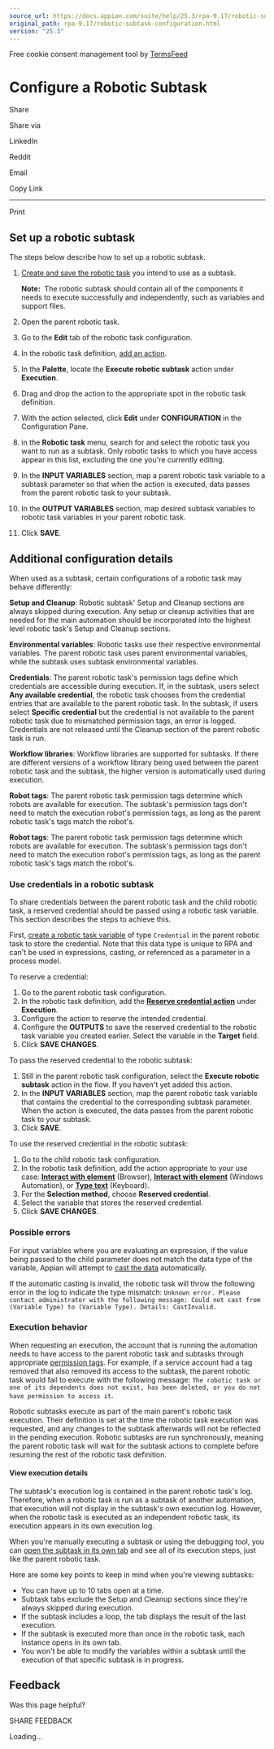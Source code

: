 ```yaml
---
source_url: https://docs.appian.com/suite/help/25.3/rpa-9.17/robotic-subtask-configuration.html
original_path: rpa-9.17/robotic-subtask-configuration.html
version: "25.3"
---
```


Free cookie consent management tool by [TermsFeed](https://www.termsfeed.com/)

# Configure a Robotic Subtask

Share

Share via

LinkedIn

Reddit

Email

Copy Link

* * *

Print

## Set up a robotic subtask

The steps below describe how to set up a robotic subtask.

1.  [Create and save the robotic task](robotic-task-creation.html) you intend to use as a subtask.

    **Note:**  The robotic subtask should contain all of the components it needs to execute successfully and independently, such as variables and support files.

2.  Open the parent robotic task.
3.  Go to the **Edit** tab of the robotic task configuration.
4.  In the robotic task definition, [add an action](robotic-task-definition.html#1-palette).
5.  In the **Palette**, locate the **Execute robotic subtask** action under **Execution**.
6.  Drag and drop the action to the appropriate spot in the robotic task definition.
7.  With the action selected, click **Edit** under **CONFIGURATION** in the Configuration Pane.
8.  in the **Robotic task** menu, search for and select the robotic task you want to run as a subtask. Only robotic tasks to which you have access appear in this list, excluding the one you're currently editing.
9.  In the **INPUT VARIABLES** section, map a parent robotic task variable to a subtask parameter so that when the action is executed, data passes from the parent robotic task to your subtask.
10.  In the **OUTPUT VARIABLES** section, map desired subtask variables to robotic task variables in your parent robotic task.
11.  Click **SAVE**.

## Additional configuration details

When used as a subtask, certain configurations of a robotic task may behave differently:

**Setup and Cleanup**: Robotic subtask' Setup and Cleanup sections are always skipped during execution. Any setup or cleanup activities that are needed for the main automation should be incorporated into the highest level robotic task's Setup and Cleanup sections.

**Environmental variables**: Robotic tasks use their respective environmental variables. The parent robotic task uses parent environmental variables, while the subtask uses subtask environmental variables.

**Credentials**: The parent robotic task's permission tags define which credentials are accessible during execution. If, in the subtask, users select **Any available credential**, the robotic task chooses from the credential entries that are available to the parent robotic task. In the subtask, if users select **Specific credential** but the credential is not available to the parent robotic task due to mismatched permission tags, an error is logged. Credentials are not released until the Cleanup section of the parent robotic task is run.

**Workflow libraries**: Workflow libraries are supported for subtasks. If there are different versions of a workflow library being used between the parent robotic task and the subtask, the higher version is automatically used during execution.

**Robot tags**: The parent robotic task permission tags determine which robots are available for execution. The subtask's permission tags don't need to match the execution robot's permission tags, as long as the parent robotic task's tags match the robot's.

**Robot tags**: The parent robotic task permission tags determine which robots are available for execution. The subtask's permission tags don't need to match the execution robot's permission tags, as long as the parent robotic task's tags match the robot's.

### Use credentials in a robotic subtask

To share credentials between the parent robotic task and the child robotic task, a reserved credential should be passed using a robotic task variable. This section describes the steps to achieve this.

First, [create a robotic task variable](configure-edit-tab.html#robotic-task-variables) of type `Credential` in the parent robotic task to store the credential. Note that this data type is unique to RPA and can't be used in expressions, casting, or referenced as a parameter in a process model.

To reserve a credential:

1.  Go to the parent robotic task configuration.
2.  In the robotic task definition, add the [**Reserve credential action**](actions-execution.html#reserve-credential) under **Execution**.
3.  Configure the action to reserve the intended credential.
4.  Configure the **OUTPUTS** to save the reserved credential to the robotic task variable you created earlier. Select the variable in the **Target** field.
5.  Click **SAVE CHANGES**.

To pass the reserved credential to the robotic subtask:

1.  Still in the parent robotic task configuration, select the **Execute robotic subtask** action in the flow. If you haven't yet added this action.
2.  In the **INPUT VARIABLES** section, map the parent robotic task variable that contains the credential to the corresponding subtask parameter. When the action is executed, the data passes from the parent robotic task to your subtask.
3.  Click **SAVE**.

To use the reserved credential in the robotic subtask:

1.  Go to the child robotic task configuration.
2.  In the robotic task definition, add the action appropriate to your use case: [**Interact with element**](actions-browser.html#interact-with-element) (Browser), [**Interact with element**](actions-windows-automation.html#interact-with-element) (Windows Automation), or [**Type text**](actions-keyboard.html#type-text) (Keyboard).
3.  For the **Selection method**, choose **Reserved credential**.
4.  Select the variable that stores the reserved credential.
5.  Click **SAVE CHANGES**.

### Possible errors

For input variables where you are evaluating an expression, if the value being passed to the child parameter does not match the data type of the variable, Appian will attempt to [cast the data](../Casting.html#general-casting) automatically.

If the automatic casting is invalid, the robotic task will throw the following error in the log to indicate the type mismatch: `Unknown error. Please contact administrator with the following message: Could not cast from (Variable Type) to (Variable Type). Details: CastInvalid.`

### Execution behavior

When requesting an execution, the account that is running the automation needs to have access to the parent robotic task and subtasks through appropriate [permission tags](security-rpa.html). For example, if a service account had a tag removed that also removed its access to the subtask, the parent robotic task would fail to execute with the following message: `The robotic task or one of its dependents does not exist, has been deleted, or you do not have permission to access it`.

Robotic subtasks execute as part of the main parent's robotic task execution. Their definition is set at the time the robotic task execution was requested, and any changes to the subtask afterwards will not be reflected in the pending execution. Robotic subtasks are run synchronously, meaning the parent robotic task will wait for the subtask actions to complete before resuming the rest of the robotic task definition.

#### View execution details

The subtask's execution log is contained in the parent robotic task's log. Therefore, when a robotic task is run as a subtask of another automation, that execution will not display in the subtask's own execution log. However, when the robotic task is executed as an independent robotic task, its execution appears in its own execution log.

When you're manually executing a subtask or using the debugging tool, you can [open the subtask in its own tab](troubleshoot.html#open-subtasks-in-their-own-tabs) and see all of its execution steps, just like the parent robotic task.

Here are some key points to keep in mind when you're viewing subtasks:

-   You can have up to 10 tabs open at a time.
-   Subtask tabs exclude the Setup and Cleanup sections since they're always skipped during execution.
-   If the subtask includes a loop, the tab displays the result of the last execution.
-   If the subtask is executed more than once in the robotic task, each instance opens in its own tab.
-   You won't be able to modify the variables within a subtask until the execution of that specific subtask is in progress.

## Feedback

Was this page helpful?

SHARE FEEDBACK

Loading...